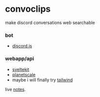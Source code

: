 # convoclips
make discord conversations web searchable

### bot
- [discord.js](https://discord.js.org/#/)

### webapp/api
- [sveltekit](https://kit.svelte.dev/)
- [planetscale](https://planetscale.com/)
- maybe i will finally try [tailwind](https://tailwindcss.com/)

live [notes](https://catkin-stage-002.notion.site/convoclips-3c6ef58bd51b4d269e53074a66357119).

